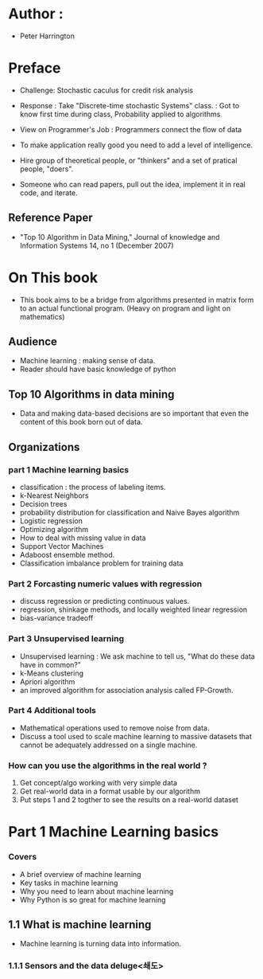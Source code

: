 # Author :
 - Peter Harrington
 
# Preface
  - Challenge:   Stochastic caculus for credit risk analysis
  - Response :   Take "Discrete-time stochastic Systems" class. 
    : Got to know first time during class, Probability applied to algorithms
    
  - View on Programmer's Job 
    : Programmers connect the flow of data
  - To make application really good you need to add a level of intelligence. <Well-build product>
  
  - Hire group of theoretical people, or "thinkers" and a set of pratical people, "doers".
  - Someone who can read papers, pull out the idea, implement it in real code, and iterate. 
  
## Reference Paper
  - "Top 10 Algorithm in Data Mining," Journal of knowledge and Information Systems 14, no 1 (December 2007)
  
# On This book
  -  This book aims to be a bridge from algorithms presented in matrix form to an actual functional program. 
     (Heavy on program and light on mathematics)
## Audience
   - Machine learning : making sense of data.
   - Reader should have basic knowledge of python 

## Top 10 Algorithms in data mining 
   - Data and making data-based decisions are so important that even the content of this book born out of data.

## Organizations

### part 1 Machine learning basics 
  - classification  : the process of labeling items. 
  - k-Nearest Neighbors
  - Decision trees
  - probability distribution for classification and Naive Bayes algorithm
  - Logistic regression
  - Optimizing algorithm
  - How to deal with missing value in data
  - Support Vector Machines 
  - Adaboost ensemble method. 
  - Classification imbalance problem for training data 
  
### Part 2 Forcasting numeric values with regression 
  - discuss regression or predicting continuous values. 
  - regression, shinkage methods, and locally weighted linear regression
  - bias-variance tradeoff 

### Part 3 Unsupervised learning 
  - Unsupervised learning : We ask machine to tell us, "What do these data have in common?"
  - k-Means clustering
  - Apriori algorithm
  - an improved algorithm for association analysis called FP-Growth.
  
### Part 4 Additional tools
  - Mathematical operations used to remove noise from data. 
  - Discuss a tool used to scale machine learning to massive datasets that cannot be adequately addressed on a single machine. 

### How can you use the algorithms in the real world ?
  1. Get concept/algo working with very simple data
  2. Get real-world data in a format usable by our algorithm
  3. Put steps 1 and 2 togther to see the results on a real-world dataset 
  
  
# Part 1 Machine Learning basics
### Covers 
  - A brief overview of machine learning
  - Key tasks in machine learning
  - Why you need to learn about machine learning
  - Why Python is so great for machine learning
  
## 1.1 What is machine learning 
  - Machine learning is turning data into information. 
  
### 1.1.1 Sensors and the data deluge<쇄도>  
 
  
